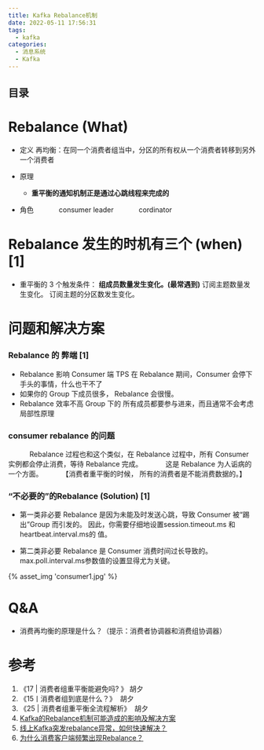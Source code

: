 ```yaml
---
title: Kafka Rebalance机制 
date: 2022-05-11 17:56:31
tags:
  - kafka  
categories:
  - 消息系统
  - Kafka   
---
```


<p></p>
<!-- more -->

## 目录
<!-- toc -->

# Rebalance (What)
+ 定义 
再均衡：在同一个消费者组当中，分区的所有权从一个消费者转移到另外一个消费者

+ 原理
  + **重平衡的通知机制正是通过心跳线程来完成的**

+ 角色
            consumer leader
            cordinator

# Rebalance 发生的时机有三个 (when) [1]
+ 重平衡的 3 个触发条件：
**组成员数量发生变化。(最常遇到)**
订阅主题数量发生变化。
订阅主题的分区数发生变化。

# 问题和解决方案
###  Rebalance 的 弊端 [1]

+ Rebalance 影响 Consumer 端 TPS
  在 Rebalance 期间，Consumer 会停下手头的事情，什么也干不了
+ 如果你的 Group 下成员很多， Rebalance 会很慢。
+ Rebalance 效率不高
  Group 下的 所有成员都要参与进来，而且通常不会考虑局部性原理


### consumer rebalance 的问题
           Rebalance 过程也和这个类似，在 Rebalance 过程中，所有 Consumer 实例都会停止消费，等待 Rebalance 完成。
           这是 Rebalance 为人诟病的一个方面。
         【消费者重平衡的时候， 所有的消费者是不能消费数据的。】

###  “不必要的”的Rebalance (Solution) [1]
+ 第一类非必要 Rebalance 是因为未能及时发送心跳，导致 Consumer 被“踢出”Group 而引发的。
因此，你需要仔细地设置session.timeout.ms 和 heartbeat.interval.ms的 值。

+ 第二类非必要 Rebalance 是 Consumer 消费时间过长导致的。
  max.poll.interval.ms参数值的设置显得尤为关键。


{% asset_img  'consumer1.jpg' %}


# Q&A
+ 消费再均衡的原理是什么？（提示：消费者协调器和消费组协调器）

# 参考
1. 《17 | 消费者组重平衡能避免吗? 》  胡夕
2. 《15丨消费者组到底是什么？》  胡夕
3. 《25 | 消费者组重平衡全流程解析》  胡夕
4. [Kafka的Rebalance机制可能造成的影响及解决方案](https://blog.csdn.net/lzxlfly/article/details/106246879)
5. [线上Kafka突发rebalance异常，如何快速解决？](https://www.cnblogs.com/chanshuyi/p/kafka_rebalance_quick_guide.html)
6. [为什么消费客户端频繁出现Rebalance？](https://help.aliyun.com/knowledge_detail/154454.html)

